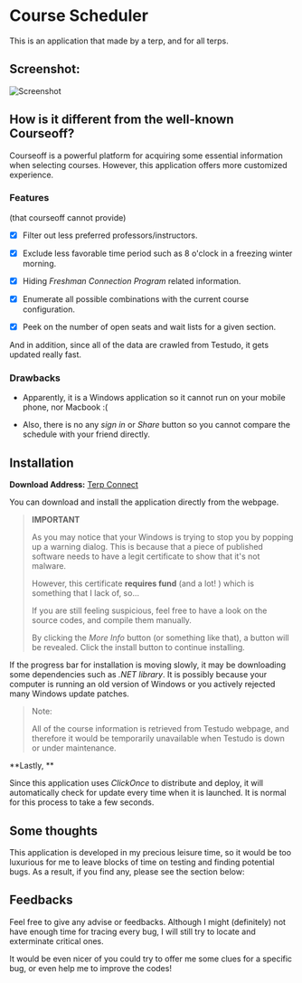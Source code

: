 # Course Scheduler

This is an application that made by a terp, and for all terps. 

## Screenshot:
![Screenshot](https://github.com/Quantumzhao/CourseSelection/blob/master/screenshot.png)

## How is it different from the well-known Courseoff?

Courseoff is a powerful platform for acquiring some essential information when selecting courses. 
However, this application offers more customized experience. 

### Features

(that courseoff cannot provide)

- [X] Filter out less preferred professors/instructors. 

- [X] Exclude less favorable time period such as 8 o'clock in a freezing winter morning. 

- [X] Hiding *Freshman Connection Program* related information. 

- [X] Enumerate all possible combinations with the current course configuration. 

- [X] Peek on the number of open seats and wait lists for a given section. 

And in addition, since all of the data are crawled from Testudo, it gets updated really fast. 

### Drawbacks

- Apparently, it is a Windows application so it cannot run on your mobile phone, nor Macbook :(

- Also, there is no any *sign in* or *Share* button so you cannot compare the schedule with your friend directly. 

## Installation

**Download Address:** [Terp Connect](https://terpconnect.umd.edu/~yishanzh/Course%20Selection%20Software/publish.htm)

You can download and install the application directly from the webpage. 

> **IMPORTANT**
>
> As you may notice that your Windows is trying to stop you by popping up a warning dialog. This is because that a piece of published software needs to have a legit certificate to show that it's not malware. 
>
> However, this certificate **requires fund** (and a lot! ) which is something that I lack of, so... 
>
> If you are still feeling suspicious, feel free to have a look on the source codes, and compile them manually. 
>
> By clicking the *More Info* button (or something like that), a button will be revealed. Click the install button to continue installing. 

If the progress bar for installation is moving slowly, it may be downloading some dependencies such as *.NET library*. It is possibly because your computer is running an old version of Windows or you actively rejected many Windows update patches. 

> Note: 
> 
> All of the course information is retrieved from Testudo webpage, and therefore it would be temporarily unavailable when Testudo is down or under maintenance. 

**Lastly, **

Since this application uses *ClickOnce* to distribute and deploy, it will automatically check for update every time when it is launched. It is normal for this process to take a few seconds. 

## Some thoughts

This application is developed in my precious leisure time, so it would be too luxurious for me to leave blocks of time on testing and finding potential bugs. As a result, if you find any, please see the section below:

## Feedbacks

Feel free to give any advise or feedbacks. Although I might (definitely) not have enough time for tracing every bug, I will still try to locate and exterminate critical ones. 

It would be even nicer of you could try to offer me some clues for a specific bug, or even help me to improve the codes!

